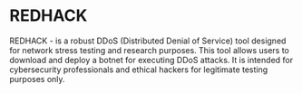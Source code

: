 # REDHACK
REDHACK - is a robust DDoS (Distributed Denial of Service) tool designed for network stress testing and research purposes. This tool allows users to download and deploy a botnet for executing DDoS attacks. It is intended for cybersecurity professionals and ethical hackers for legitimate testing purposes only.
